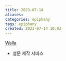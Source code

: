 ```yaml
---
title: 2023-07-14
aliases: 
categories: epiphany
tags: epiphany
created: 2023-07-14 10:03
---
```


[Walla](https://home.walla.my/)
- 설문 제작 서비스
